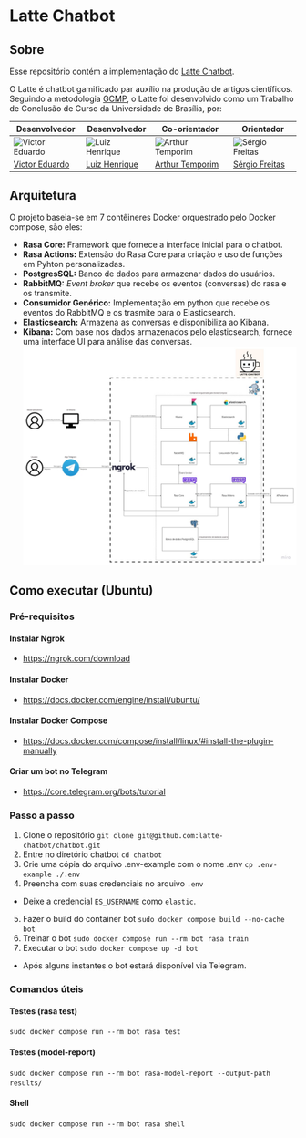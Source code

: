 # Latte Chatbot
## Sobre
Esse repositório contém a implementação do [Latte Chatbot](https://web.telegram.org/k/#@latte_chatbot).

O Latte é chatbot gamificado par auxílio na produção de artigos científicos. Seguindo a metodologia [GCMP](), o Latte foi desenvolvido como um Trabalho de Conclusão de Curso da Universidade de Brasília, por: 

| Desenvolvedor| Desenvolvedor| Co-orientador | Orientador |
|--------------|--------------|---------------|------------|
| ![Victor Eduardo](https://avatars.githubusercontent.com/u/78758172?v=4) | ![Luiz Henrique](https://avatars.githubusercontent.com/u/62183792?v=4) | ![Arthur Temporim](https://avatars.githubusercontent.com/u/13789524?v=4) | ![Sérgio Freitas](https://avatars.githubusercontent.com/u/4264750?v=4) |
| [Victor Eduardo](https://github.com/victorear05) | [Luiz Henrique](https://github.com/luiz-hfz) | [Arthur Temporim](https://github.com/arthurTemporim) | [Sérgio Freitas](https://github.com/sergioaafreitas) |

## Arquitetura
O projeto baseia-se em 7 contêineres Docker orquestrado pelo Docker compose, são eles:
- **Rasa Core:** Framework que fornece a interface inicial para o chatbot.
- **Rasa Actions:** Extensão do Rasa Core para criação e uso de funções em Pyhton personalizadas.
- **PostgresSQL:** Banco de dados para armazenar dados do usuários.
- **RabbitMQ:** _Event broker_ que recebe os eventos  (conversas) do rasa e os transmite.
- **Consumidor Genérico:** Implementação em python que recebe os eventos do RabbitMQ e os trasmite para o Elasticsearch.
- **Elasticsearch:** Armazena as conversas e disponibiliza ao Kibana.  
- **Kibana:** Com base nos dados armazenados pelo elasticsearch, fornece uma interface UI para análise das conversas.
![Arquitetura do Projeto](./utils/arquitecture.jpg)

## Como executar (Ubuntu)
### Pré-requisitos
#### Instalar Ngrok
- https://ngrok.com/download
#### Instalar Docker
- https://docs.docker.com/engine/install/ubuntu/
#### Instalar Docker Compose
- https://docs.docker.com/compose/install/linux/#install-the-plugin-manually
#### Criar um bot no Telegram
- https://core.telegram.org/bots/tutorial
### Passo a passo
1. Clone o repositório
```git clone git@github.com:latte-chatbot/chatbot.git```
2. Entre no diretório chatbot
```cd chatbot```
3. Crie uma cópia do arquivo .env-example com o nome .env
```cp .env-example ./.env```
4. Preencha com suas credenciais no arquivo `.env`  
- Deixe a credencial `ES_USERNAME` como `elastic`.  
5. Fazer o build do container bot
```sudo docker compose build --no-cache bot```
6. Treinar o bot
```sudo docker compose run --rm bot rasa train```
7. Executar o bot
```sudo docker compose up -d bot```
- Após alguns instantes o bot estará disponível via Telegram.

### Comandos úteis
#### Testes (rasa test)
```sudo docker compose run --rm bot rasa test```
#### Testes (model-report)
```sudo docker compose run --rm bot rasa-model-report --output-path results/```
#### Shell
```sudo docker compose run --rm bot rasa shell```